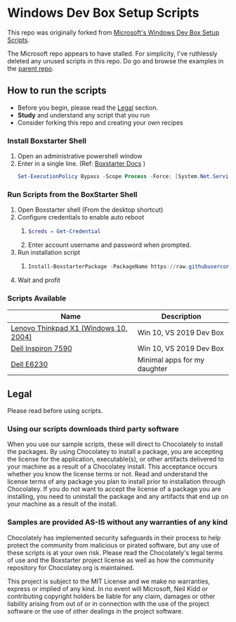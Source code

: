 # Windows Dev Box Setup Scripts

This repo was originally forked from [Microsoft's Windows Dev Box Setup Scripts](https://github.com/microsoft/windows-dev-box-setup-scripts).

The Microsoft repo appears to have stalled. For simplicity, I've ruthlessly deleted any unused scripts in this repo. Do go and browse the examples in the [parent repo](https://github.com/microsoft/windows-dev-box-setup-scripts).


## How to run the scripts

- Before you begin, please read the [Legal](#Legal) section.
- __Study__ and understand any script that you run
- Consider forking this repo and creating your own recipes

### Install Boxstarter Shell

1. Open an administrative powershell window 
1. Enter in a single line. (Ref: [Boxstarter Docs](https://boxstarter.org/InstallBoxstarter) )
    ```powershell
    Set-ExecutionPolicy Bypass -Scope Process -Force; [System.Net.ServicePointManager]::SecurityProtocol = [System.Net.ServicePointManager]::SecurityProtocol -bor 3072; iex (New-Object System.Net.WebClient).DownloadString('https:/boxstarter.org/bootstrapper.ps1')); Get-Boxstarter -Force
    ```
### Run Scripts from the BoxStarter Shell

1. Open Boxstarter shell (From the desktop shortcut)
1. Configure credentials to enable auto reboot
    1. ```powershell
       $creds = Get-Credential
       ```
    1. Enter account username and password when prompted.
1. Run installation script
    1. ```powershell
       Install-BoxstarterPackage -PackageName https://raw.githubusercontent.com/neilkidd/windows-dev-box-setup-scripts/master/7590_bootstrap.ps1 -Credential $creds
       ```
1. Wait and profit

### Scripts Available

|Name  |Description  |
|---------|---------|
|[Lenovo Thinkpad X1 (Windows 10, 2004)](./thinkpad_x1_boxstart.ps1)| Win 10, VS 2019 Dev Box |
|<a href='./7590_bootstrap.ps1'>Dell Inspiron 7590   | Win 10, VS 2019 Dev Box |
|<a href='./e6230_bootstrap.ps1'>Dell E6230     | Minimal apps for my daughter|

## Legal
Please read before using scripts.

### Using our scripts downloads third party software

When you use our sample scripts, these will direct to Chocolately to install the packages.
By using Chocolatey to install a package, you are accepting the license for the application, executable(s), or other artifacts delivered to your machine as a result of a Chocolatey install. This acceptance occurs whether you know the license terms or not. Read and understand the license terms of any package you plan to install prior to installation through Chocolatey. If you do not want to accept the license of a package you are installing, you need to uninstall the package and any artifacts that end up on your machine as a result of the install.

### Samples are provided AS-IS without any warranties of any kind

Chocolately has implemented security safeguards in their process to help protect the community from malicious or pirated software, but any use of these scripts is at your own risk.  Please read the Chocolately's legal terms of use and the Boxstarter project license as well as how the community repository for Chocolatey.org is maintained.

This project is subject to the MIT License and we make no warranties, express or implied of any kind. In no event will Microsoft, Neil Kidd or contributing copyright holders be liable for any claim, damages or other liability arising from out of or in connection with the use of the project software or the use of other dealings in the project software.
